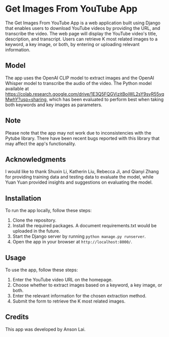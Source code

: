 # Get Images From YouTube App

The Get Images From YouTube App is a web application built using Django that enables users to download YouTube videos by providing the URL, and transcribe the video. The web page will display the YouTube video's title, description, and transcript. Users can retrieve K most related images to a keyword, a key image, or both, by entering or uploading relevant information.

## Model

The app uses the OpenAI CLIP model to extract images and the OpenAI Whisper model to transcribe the audio of the video.
The Python model available at https://colab.research.google.com/drive/1E3Q5FQGVizitBojWL2sY9syR55yqMwhY?usp=sharing, which has been evaluated to perform best when taking both keywords and key images as parameters.


## Note

Please note that the app may not work due to inconsistencies with the Pytube library. There have been recent bugs reported with this library that may affect the app's functionality.


## Acknowledgments

I would like to thank Shuxin Li, Katherin Liu, Rebecca Ji, and Qianyi Zhang for providing training data and testing data to evaluate the model, while Yuan Yuan provided insights and suggestions on evaluating the model.


## Installation

To run the app locally, follow these steps:

1. Clone the repository.
2. Install the required packages. A document requirements.txt would be uploaded in the future.
3. Start the Django server by running `python manage.py runserver`.
4. Open the app in your browser at `http://localhost:8000/`.

## Usage

To use the app, follow these steps:

1. Enter the YouTube video URL on the homepage.
2. Choose whether to extract images based on a keyword, a key image, or both.
3. Enter the relevant information for the chosen extraction method.
4. Submit the form to retrieve the K most related images.

## Credits

This app was developed by Anson Lai.
